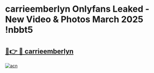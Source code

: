 # carrieemberlyn Onlyfans Leaked - New Video & Photos March 2025 !nbbt5

# <h2><a href="https://rtqtdw.iuczelnia.edu.pl?title=carrieemberlyn&ref=nbbt5">🔗👉 🔴 carrieemberlyn</a></h2>

[![acn](https://github.com/user-attachments/assets/0f9c940e-d8b0-45ae-aac7-cd30a18b3e1c)](https://rtqtdw.iuczelnia.edu.pl?title=carrieemberlyn&ref=nbbt5)

